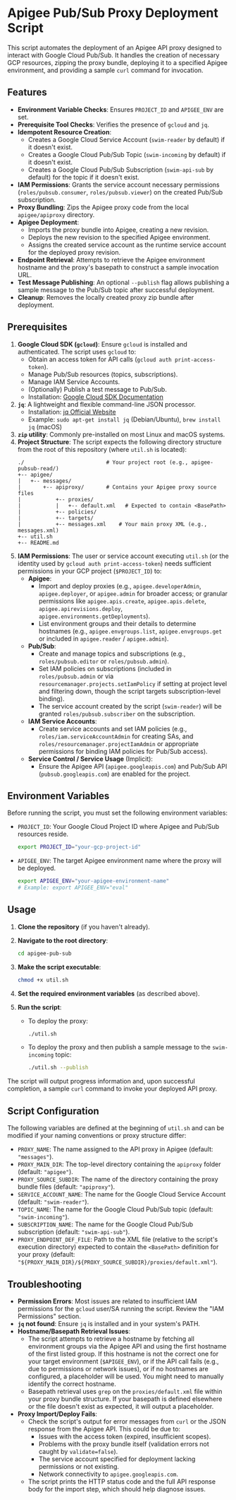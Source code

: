 # Apigee Pub/Sub Proxy Deployment Script

This script automates the deployment of an Apigee API proxy designed to interact with Google Cloud Pub/Sub. It handles the creation of necessary GCP resources, zipping the proxy bundle, deploying it to a specified Apigee environment, and providing a sample `curl` command for invocation.

## Features

* **Environment Variable Checks**: Ensures `PROJECT_ID` and `APIGEE_ENV` are set.
* **Prerequisite Tool Checks**: Verifies the presence of `gcloud` and `jq`.
* **Idempotent Resource Creation**:
    * Creates a Google Cloud Service Account (`swim-reader` by default) if it doesn't exist.
    * Creates a Google Cloud Pub/Sub Topic (`swim-incoming` by default) if it doesn't exist.
    * Creates a Google Cloud Pub/Sub Subscription (`swim-api-sub` by default) for the topic if it doesn't exist.
* **IAM Permissions**: Grants the service account necessary permissions (`roles/pubsub.consumer`, `roles/pubsub.viewer`) on the created Pub/Sub subscription.
* **Proxy Bundling**: Zips the Apigee proxy code from the local `apigee/apiproxy` directory.
* **Apigee Deployment**:
    * Imports the proxy bundle into Apigee, creating a new revision.
    * Deploys the new revision to the specified Apigee environment.
    * Assigns the created service account as the runtime service account for the deployed proxy revision.
* **Endpoint Retrieval**: Attempts to retrieve the Apigee environment hostname and the proxy's basepath to construct a sample invocation URL.
* **Test Message Publishing**: An optional `--publish` flag allows publishing a sample message to the Pub/Sub topic after successful deployment.
* **Cleanup**: Removes the locally created proxy zip bundle after deployment.

## Prerequisites

1.  **Google Cloud SDK (`gcloud`)**: Ensure `gcloud` is installed and authenticated. The script uses `gcloud` to:
    * Obtain an access token for API calls (`gcloud auth print-access-token`).
    * Manage Pub/Sub resources (topics, subscriptions).
    * Manage IAM Service Accounts.
    * (Optionally) Publish a test message to Pub/Sub.
    * Installation: [Google Cloud SDK Documentation](https://cloud.google.com/sdk/docs/install)
2.  **`jq`**: A lightweight and flexible command-line JSON processor.
    * Installation: [jq Official Website](https://stedolan.github.io/jq/download/)
    * Example: `sudo apt-get install jq` (Debian/Ubuntu), `brew install jq` (macOS)
3.  **`zip` utility**: Commonly pre-installed on most Linux and macOS systems.
4.  **Project Structure**: The script expects the following directory structure from the root of this repository (where `util.sh` is located):
    ```
    ./                          # Your project root (e.g., apigee-pubsub-read/)
    +-- apigee/
    |   +-- messages/
    |       +-- apiproxy/       # Contains your Apigee proxy source files
    |           +-- proxies/
    |           |   +-- default.xml   # Expected to contain <BasePath>
    |           +-- policies/
    |           +-- targets/
    |           +-- messages.xml    # Your main proxy XML (e.g., messages.xml)
    +-- util.sh
    +-- README.md
    ```
5.  **IAM Permissions**: The user or service account executing `util.sh` (or the identity used by `gcloud auth print-access-token`) needs sufficient permissions in your GCP project (`$PROJECT_ID`) to:
    * **Apigee**:
        * Import and deploy proxies (e.g., `apigee.developerAdmin`, `apigee.deployer`, or `apigee.admin` for broader access; or granular permissions like `apigee.apis.create`, `apigee.apis.delete`, `apigee.apirevisions.deploy`, `apigee.environments.getDeployments`).
        * List environment groups and their details to determine hostnames (e.g., `apigee.envgroups.list`, `apigee.envgroups.get` or included in `apigee.reader` / `apigee.admin`).
    * **Pub/Sub**:
        * Create and manage topics and subscriptions (e.g., `roles/pubsub.editor` or `roles/pubsub.admin`).
        * Set IAM policies on subscriptions (included in `roles/pubsub.admin` or via `resourcemanager.projects.setIamPolicy` if setting at project level and filtering down, though the script targets subscription-level binding).
        * The service account created by the script (`swim-reader`) will be granted `roles/pubsub.subscriber` on the subscription.
    * **IAM Service Accounts**:
        * Create service accounts and set IAM policies (e.g., `roles/iam.serviceAccountAdmin` for creating SAs, and `roles/resourcemanager.projectIamAdmin` or appropriate permissions for binding IAM policies for Pub/Sub access).
    * **Service Control / Service Usage** (Implicit):
        * Ensure the Apigee API (`apigee.googleapis.com`) and Pub/Sub API (`pubsub.googleapis.com`) are enabled for the project.

## Environment Variables

Before running the script, you must set the following environment variables:

* `PROJECT_ID`: Your Google Cloud Project ID where Apigee and Pub/Sub resources reside.
    ```bash
    export PROJECT_ID="your-gcp-project-id"
    ```
* `APIGEE_ENV`: The target Apigee environment name where the proxy will be deployed.
    ```bash
    export APIGEE_ENV="your-apigee-environment-name"
    # Example: export APIGEE_ENV="eval"
    ```

## Usage

1.  **Clone the repository** (if you haven't already).
2.  **Navigate to the root directory**:
    ```bash
    cd apigee-pub-sub
    ```
3.  **Make the script executable**:
    ```bash
    chmod +x util.sh
    ```
4.  **Set the required environment variables** (as described above).
5.  **Run the script**:

    * To deploy the proxy:
        ```bash
        ./util.sh
        ```
    * To deploy the proxy and then publish a sample message to the `swim-incoming` topic:
        ```bash
        ./util.sh --publish
        ```

The script will output progress information and, upon successful completion, a sample `curl` command to invoke your deployed API proxy.

## Script Configuration

The following variables are defined at the beginning of `util.sh` and can be modified if your naming conventions or proxy structure differ:

* `PROXY_NAME`: The name assigned to the API proxy in Apigee (default: `"messages"`).
* `PROXY_MAIN_DIR`: The top-level directory containing the `apiproxy` folder (default: `"apigee"`).
* `PROXY_SOURCE_SUBDIR`: The name of the directory containing the proxy bundle files (default: `"apiproxy"`).
* `SERVICE_ACCOUNT_NAME`: The name for the Google Cloud Service Account (default: `"swim-reader"`).
* `TOPIC_NAME`: The name for the Google Cloud Pub/Sub topic (default: `"swim-incoming"`).
* `SUBSCRIPTION_NAME`: The name for the Google Cloud Pub/Sub subscription (default: `"swim-api-sub"`).
* `PROXY_ENDPOINT_DEF_FILE`: Path to the XML file (relative to the script's execution directory) expected to contain the `<BasePath>` definition for your proxy (default: `"${PROXY_MAIN_DIR}/${PROXY_SOURCE_SUBDIR}/proxies/default.xml"`).

## Troubleshooting

* **Permission Errors**: Most issues are related to insufficient IAM permissions for the `gcloud` user/SA running the script. Review the "IAM Permissions" section.
* **`jq` not found**: Ensure `jq` is installed and in your system's PATH.
* **Hostname/Basepath Retrieval Issues**:
    * The script attempts to retrieve a hostname by fetching all environment groups via the Apigee API and using the first hostname of the first listed group. If this hostname is not the correct one for your target environment (`$APIGEE_ENV`), or if the API call fails (e.g., due to permissions or network issues), or if no hostnames are configured, a placeholder will be used. You might need to manually identify the correct hostname.
    * Basepath retrieval uses `grep` on the `proxies/default.xml` file within your proxy bundle structure. If your basepath is defined elsewhere or the file doesn't exist as expected, it will output a placeholder.
* **Proxy Import/Deploy Fails**:
    * Check the script's output for error messages from `curl` or the JSON response from the Apigee API. This could be due to:
        * Issues with the access token (expired, insufficient scopes).
        * Problems with the proxy bundle itself (validation errors not caught by `validate=false`).
        * The service account specified for deployment lacking permissions or not existing.
        * Network connectivity to `apigee.googleapis.com`.
    * The script prints the HTTP status code and the full API response body for the import step, which should help diagnose issues.
